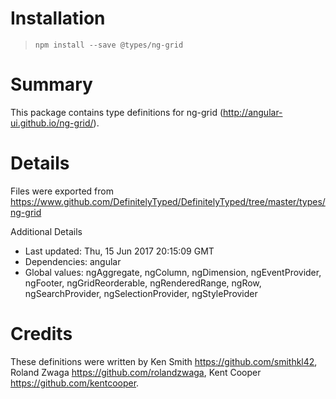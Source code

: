 # Installation
> `npm install --save @types/ng-grid`

# Summary
This package contains type definitions for ng-grid (http://angular-ui.github.io/ng-grid/).

# Details
Files were exported from https://www.github.com/DefinitelyTyped/DefinitelyTyped/tree/master/types/ng-grid

Additional Details
 * Last updated: Thu, 15 Jun 2017 20:15:09 GMT
 * Dependencies: angular
 * Global values: ngAggregate, ngColumn, ngDimension, ngEventProvider, ngFooter, ngGridReorderable, ngRenderedRange, ngRow, ngSearchProvider, ngSelectionProvider, ngStyleProvider

# Credits
These definitions were written by Ken Smith <https://github.com/smithkl42>, Roland Zwaga <https://github.com/rolandzwaga>, Kent Cooper <https://github.com/kentcooper>.
